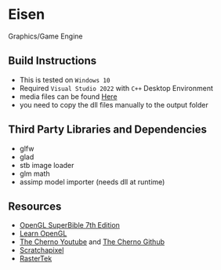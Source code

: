 # Eisen
Graphics/Game Engine

## Build Instructions
- This is tested on `Windows 10`
- Required `Visual Studio 2022` with `C++` Desktop Environment
- media files can be found [Here](https://drive.google.com/drive/folders/1M9nEB5NIiM-aF9Dx5cFRd3_WJqrDXg9J?usp=sharing)
- you need to copy the dll files manually to the output folder

## Third Party Libraries and Dependencies
- glfw
- glad
- stb image loader
- glm math
- assimp model importer (needs dll at runtime)

## Resources
- [OpenGL SuperBible 7th Edition](https://drive.google.com/file/d/1oB_Bzj_ZR8GF7uEOJHxRqtdMLlXvCiyV/view?usp=sharing)
- [Learn OpenGL](https://learnopengl.com)
- [The Cherno Youtube](https://www.youtube.com/c/TheChernoProject) and [The Cherno Github](https://github.com/TheCherno)
- [Scratchapixel](https://www.scratchapixel.com)
- [RasterTek](https://www.rastertek.com)
